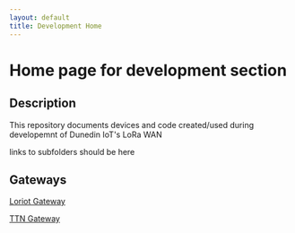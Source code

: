 ```yaml
---
layout: default
title: Development Home
---
```



# Home page for development section



## Description
This repository documents devices and code created/used during developemnt of Dunedin IoT's LoRa WAN


links to subfolders should be here
## Gateways
[Loriot Gateway](http://otagopolytechnic.github.io/ThingsNetworkDunedin/development/gateways/Loriot-VM-Linux-64-Gateway.html)

[TTN Gateway](http://otagopolytechnic.github.io/ThingsNetworkDunedin/development/gateways/iC880a-TTN-Gateway.html)
